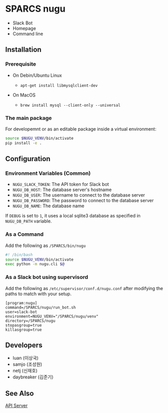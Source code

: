 # SPARCS nugu

- Slack Bot
- Homepage
- Command line

## Installation

### Prerequisite

* On Debin/Ubuntu Linux
  - `apt-get install libmysqlclient-dev`

* On MacOS
  - `brew install mysql --client-only --universal`

### The main package

For developemnt or as an editable package inside a virtual environment:
```bash
source $NUGU_VENV/bin/activate
pip install -e .
```

## Configuration

### Environment Variables (Common)

* `NUGU_SLACK_TOKEN`: The API token for Slack bot
* `NUGU_DB_HOST`: The database server's hostname 
* `NUGU_DB_USER`: The username to connect to the database server
* `NUGU_DB_PASSWORD`: The password to connect to the database server
* `NUGU_DB_NAME`: The database name

If `DEBUG` is set to `1`, it uses a local sqlite3 database as specified in
`NUGU_DB_PATH` variable.

### As a Command

Add the following as `/SPARCS/bin/nugu`

```bash
#! /bin/bash
source $NUGU_VENV/bin/activate
exec python -m nugu.cli $@
```

### As a Slack bot using supervisord

Add the following as `/etc/supervisor/conf.d/nugu.conf` after modifying
the paths to match with your setup.

```dosini
[program:nugu]
command=/SPARCS/nugu/run_bot.sh
user=slack-bot
environment=NUGU_VENV="/SPARCS/nugu/venv"
directory=/SPARCS/nugu
stopasgroup=true
killasgroup=true
```

## Developers

- luan (이상국)
- samjo (조성원)
- netj (신재호)
- daybreaker (김준기)

## See Also

[API Server](https://github.com/sparcs-kaist/nugu-api)
